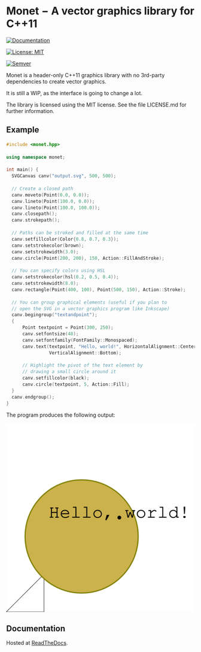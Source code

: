 # Monet − A vector graphics library for C++11

[![Documentation](https://readthedocs.org/projects/docs/badge/)](https://ziotom78-monet.readthedocs.io/en/latest/)

[![License: MIT](https://img.shields.io/badge/License-MIT-yellow.svg)](https://opensource.org/licenses/MIT)
 
[![Semver](http://img.shields.io/SemVer/0.0.6.png)](http://semver.org/spec/v2.0.0.html)

Monet is a header-only C++11 graphics library with no 3rd-party
dependencies to create vector graphics.

It is still a WIP, as the interface is going to change a lot.

The library is licensed using the MIT license. See the file LICENSE.md
for further information.

## Example

```c++
#include <monet.hpp>

using namespace monet;

int main() {
  SVGCanvas canv("output.svg", 500, 500);
  
  // Create a closed path
  canv.moveto(Point(0.0, 0.0));
  canv.lineto(Point(100.0, 0.0));
  canv.lineto(Point(100.0, 100.0));
  canv.closepath();
  canv.strokepath();

  // Paths can be stroked and filled at the same time
  canv.setfillcolor(Color{0.8, 0.7, 0.3});
  canv.setstrokecolor(brown);
  canv.setstrokewidth(3.0);
  canv.circle(Point(200, 200), 150, Action::FillAndStroke);

  // You can specify colors using HSL
  canv.setstrokecolor(hsl(0.2, 0.5, 0.4));
  canv.setstrokewidth(8.0);
  canv.rectangle(Point(400, 100), Point(500, 150), Action::Stroke);

  // You can group graphical elements (useful if you plan to
  // open the SVG in a vector graphics program like Inkscape)
  canv.begingroup("textandpoint");
  {
      Point textpoint = Point(300, 250);
      canv.setfontsize(48);
      canv.setfontfamily(FontFamily::Monospaced);
      canv.text(textpoint, "Hello, world!", HorizontalAlignment::Center,
                VerticalAlignment::Bottom);

      // Highlight the pivot of the text element by
      // drawing a small circle around it
      canv.setfillcolor(black);
      canv.circle(textpoint, 5, Action::Fill);
  }
  canv.endgroup();
}
```

The program produces the following output:

![](sample.svg)

## Documentation

Hosted at [ReadTheDocs](https://ziotom78-monet.readthedocs.io/en/latest/).
